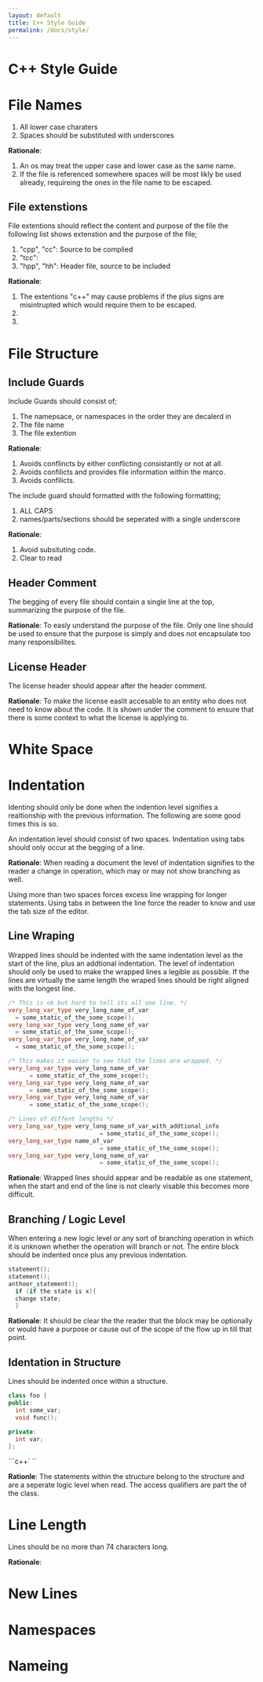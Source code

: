 ```yaml
---
layout: default
title: C++ Style Guide
permalink: /docs/style/
---
```


C++ Style Guide
==========================================================================
File Names
==========================================================================
1. All lower case charaters
2. Spaces should be substituted with underscores

__Rationale__:
1. An os may treat the upper case and lower case as the same name.
2. If the file is referenced somewhere spaces will be most likly be used
already, requireing the ones in the file name to be escaped.

File extenstions
--------------------------------------------------------------------------
File extentions should reflect the content and purpose of the file the
following list shows extenstion and the purpose of the file;
1. "cpp", "cc": Source to be complied
2. "tcc":
3. "hpp", "hh": Header file, source to be included

__Rationale__:
1. The extentions "c++" may cause problems if the plus signs are
misintrupted which would require them to be escaped.
2. 
3. 

File Structure
==========================================================================
Include Guards
--------------------------------------------------------------------------
Include Guards should consist of;
1. The namepsace, or namespaces in the order they are decalerd in
2. The file name
3. The file extention

__Rationale__:
1. Avoids conflincts by either conflicting consistantly or not at all.
2. Avoids confilicts and provides file information within the marco.
3. Avoids confilicts.

The include guard should formatted with the following formatting;
1. ALL CAPS
2. names/parts/sections should be seperated with a single underscore

__Rationale__:
1. Avoid subsituting code.
2. Clear to read

Header Comment
--------------------------------------------------------------------------
The begging of every file should contain a single line at the top,
summarizing the purpose of the file.

__Rationale__:
To easly understand the purpose of the file. Only one line should be used
to ensure that the purpose is simply and does not encapsulate too many
responsibilites.

License Header
--------------------------------------------------------------------------
The license header should appear after the header comment.

__Rationale__:
To make the license easlit accesable to an entity who does not need to
know about the code. It is shown under the comment to ensure that there is
some context to what the license is applying to.

White Space
==========================================================================

Indentation
==========================================================================
Identing should only be done when the indention level signifies a
realtionship with the previous information. The following are some good
times this is so.

An indentation level should consist of two spaces. Indentation using tabs
should only occur at the begging of a line.

__Rationale__:
When reading a document the level of indentation signifies to the reader a
change in operation, which may or may not show branching as well.

Using more than two spaces forces excess line wrapping for longer
statements. Using tabs in between the line force the reader to know and
use the tab size of the editor.

Line Wraping
--------------------------------------------------------------------------
Wrapped lines should be indented with the same indentation level as the
start of the line, plus an addtional indentation. The level of indentation
should only be used to make the wrapped lines a legible as possible. If
the lines are virtually the same length the wraped lines should be right
aligned with the longest line.

```c++
/* This is ok but hard to tell its all one line. */
very_long_var_type very_long_name_of_var
  = some_static_of_the_some_scope();
very_long_var_type very_long_name_of_var
  = some_static_of_the_some_scope();
very_long_var_type very_long_name_of_var
  = some_static_of_the_some_scope();

/* This makes it easier to see that the lines are wrapped. */
very_long_var_type very_long_name_of_var
      = some_static_of_the_some_scope();
very_long_var_type very_long_name_of_var
      = some_static_of_the_some_scope();
very_long_var_type very_long_name_of_var
      = some_static_of_the_some_scope();

/* Lines of diffent lengths */
very_long_var_type very_long_name_of_var_with_addtional_info
                          = some_static_of_the_some_scope();
very_long_var_type name_of_var
                          = some_static_of_the_some_scope();
very_long_var_type very_long_name_of_var
                          = some_static_of_the_some_scope();
```

__Rationale__:
Wrapped lines should appear and be readable as one statement, when the
start and end of the line is not clearly visable this becomes more
difficult. 

Branching / Logic Level
--------------------------------------------------------------------------
When entering a new logic level or any sort of branching operation in
which it is unknown whether the operation will branch or not. The entire
block should be indented once plus any previous indentation.

```c++
statement();
statement();
anthoer_statement();
  if (if the state is x){
  change state;
  }
```

__Rationale__:
It should be clear the the reader that the block may be optionally or
would have a purpose or cause out of the scope of the flow up in till that
point.

Identation in Structure
--------------------------------------------------------------------------
Lines should be indented once within a structure.

```c++
class foo {
public:
  int some_var;
  void func();

private:
  int var;
};
```

```c++`
``

__Rationle__:
The statements within the structure belong to the structure and are a
seperate logic level when read. The access qualifiers are part the of the
class. 

Line Length
==========================================================================
Lines should be no more than 74 characters long.

__Rationale__:


New Lines
==========================================================================

Namespaces
==========================================================================

Nameing
==========================================================================

